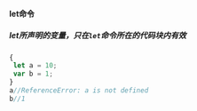 #### let命令
##### let所声明的变量，只在`let`命令所在的代码块内有效
```javascript
{
 let a = 10;
 var b = 1;
}
a//ReferenceError: a is not defined
b//1
```
